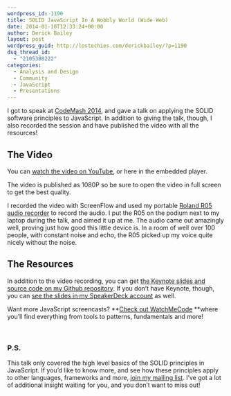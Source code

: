 ```yaml
---
wordpress_id: 1190
title: SOLID JavaScript In A Wobbly World (Wide Web)
date: 2014-01-10T12:33:24+00:00
author: Derick Bailey
layout: post
wordpress_guid: http://lostechies.com/derickbailey/?p=1190
dsq_thread_id:
  - "2105380222"
categories:
  - Analysis and Design
  - Community
  - JavaScript
  - Presentations
---
```

I got to speak at [CodeMash 2014](http://codemash.org), and gave a talk on applying the SOLID software principles to JavaScript. In addition to giving the talk, though, I also recorded the session and have published the video with all the resources! 

## The Video

You can [watch the video on YouTube](http://www.youtube.com/watch?v=TAVn7s-kO9o), or here in the embedded player.



The video is published as 1080P so be sure to open the video in full screen to get the best quality.

I recorded the video with ScreenFlow and used my portable [Roland R05 audio recorder](http://www.amazon.com/?_encoding=UTF8&camp=1789&creative=390957&linkCode=ur2&tag=signalleaf-20) to record the audio. I put the R05 on the podium next to my laptop during the talk, and aimed it up at me. The audio came out amazingly well, proving just how good this little device is. In a room of well over 100 people, with constant noise and echo, the R05 picked up my voice quite nicely without the noise. 

## The Resources

In addition to the video recording, you can get [the Keynote slides and source code on my Github repository](https://github.com/derickbailey/solid-JavaScript). If you don&#8217;t have Keynote, though, you can [see the slides in my SpeakerDeck account](https://speakerdeck.com/derickbailey/solid-software-development-in-a-wobbly-world-wide-web) as well.

Want more JavaScript screencasts? **[Check out WatchMeCode](http://www.watchmecode.net/) **where you&#8217;ll find everything from tools to patterns, fundamentals and more!

&nbsp;

### P.S.

This talk only covered the high level basics of the SOLID principles in JavaScript. If you&#8217;d like to know more, and see how these principles apply to other languages, frameworks and more, <a href="https://my.leadpages.net/leadbox/145613173f72a2%3A10737f12eb46dc/5685265389584384/" target="_blank">join my mailing list</a>. I&#8217;ve got a lot of additional insight waiting for you, and you don&#8217;t want to miss out!